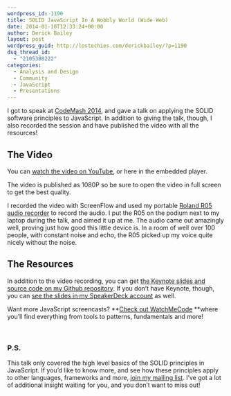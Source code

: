 ```yaml
---
wordpress_id: 1190
title: SOLID JavaScript In A Wobbly World (Wide Web)
date: 2014-01-10T12:33:24+00:00
author: Derick Bailey
layout: post
wordpress_guid: http://lostechies.com/derickbailey/?p=1190
dsq_thread_id:
  - "2105380222"
categories:
  - Analysis and Design
  - Community
  - JavaScript
  - Presentations
---
```

I got to speak at [CodeMash 2014](http://codemash.org), and gave a talk on applying the SOLID software principles to JavaScript. In addition to giving the talk, though, I also recorded the session and have published the video with all the resources! 

## The Video

You can [watch the video on YouTube](http://www.youtube.com/watch?v=TAVn7s-kO9o), or here in the embedded player.



The video is published as 1080P so be sure to open the video in full screen to get the best quality.

I recorded the video with ScreenFlow and used my portable [Roland R05 audio recorder](http://www.amazon.com/?_encoding=UTF8&camp=1789&creative=390957&linkCode=ur2&tag=signalleaf-20) to record the audio. I put the R05 on the podium next to my laptop during the talk, and aimed it up at me. The audio came out amazingly well, proving just how good this little device is. In a room of well over 100 people, with constant noise and echo, the R05 picked up my voice quite nicely without the noise. 

## The Resources

In addition to the video recording, you can get [the Keynote slides and source code on my Github repository](https://github.com/derickbailey/solid-JavaScript). If you don&#8217;t have Keynote, though, you can [see the slides in my SpeakerDeck account](https://speakerdeck.com/derickbailey/solid-software-development-in-a-wobbly-world-wide-web) as well.

Want more JavaScript screencasts? **[Check out WatchMeCode](http://www.watchmecode.net/) **where you&#8217;ll find everything from tools to patterns, fundamentals and more!

&nbsp;

### P.S.

This talk only covered the high level basics of the SOLID principles in JavaScript. If you&#8217;d like to know more, and see how these principles apply to other languages, frameworks and more, <a href="https://my.leadpages.net/leadbox/145613173f72a2%3A10737f12eb46dc/5685265389584384/" target="_blank">join my mailing list</a>. I&#8217;ve got a lot of additional insight waiting for you, and you don&#8217;t want to miss out!